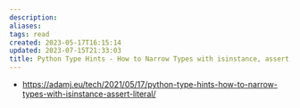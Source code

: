 ```yaml
---
description:
aliases: 
tags: read
created: 2023-05-17T16:15:14
updated: 2023-07-15T21:33:03
title: Python Type Hints - How to Narrow Types with isinstance, assert, and literal
---
```

- https://adamj.eu/tech/2021/05/17/python-type-hints-how-to-narrow-types-with-isinstance-assert-literal/
